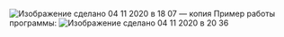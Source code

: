
![Изображение сделано 04 11 2020 в 18 07 — копия](https://user-images.githubusercontent.com/71371018/98149651-89e52180-1ede-11eb-92d4-923abf70d5a5.jpg)
Пример работы программы:
![Изображение сделано 04 11 2020 в 20 36](https://user-images.githubusercontent.com/71371018/98150102-31625400-1edf-11eb-8c46-15615ffacb92.jpeg)
